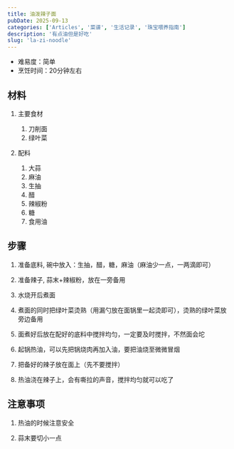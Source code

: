 ```yaml
---
title: 油泼辣子面
pubDate: 2025-09-13
categories: ['Articles', '菜谱', '生活记录', '珠宝喂养指南']
description: '有点油但是好吃'
slug: 'la-zi-noodle'
---
```


- 难易度：简单
- 烹饪时间：20分钟左右

## 材料

1. 主要食材

   1. 刀削面
   1. 绿叶菜

1. 配料

   1. 大蒜
   1. 麻油
   1. 生抽
   1. 醋
   1. 辣椒粉
   1. 糖
   1. 食用油


## 步骤

1. 准备底料, 碗中放入：生抽，醋，糖，麻油（麻油少一点，一两滴即可）

1. 准备辣子, 蒜末+辣椒粉，放在一旁备用
   
1. 水烧开后煮面

1. 煮面的同时把绿叶菜烫熟（用漏勺放在面锅里一起烫即可），烫熟的绿叶菜放旁边备用

1. 面煮好后放在配好的底料中搅拌均匀，一定要及时搅拌，不然面会坨

1. 起锅热油，可以先把锅烧肉再加入油，要把油烧至微微冒烟

1. 把备好的辣子放在面上（先不要搅拌）

1. 热油浇在辣子上，会有嘶拉的声音，搅拌均匀就可以吃了


## 注意事项

1. 热油的时候注意安全

1. 蒜末要切小一点
